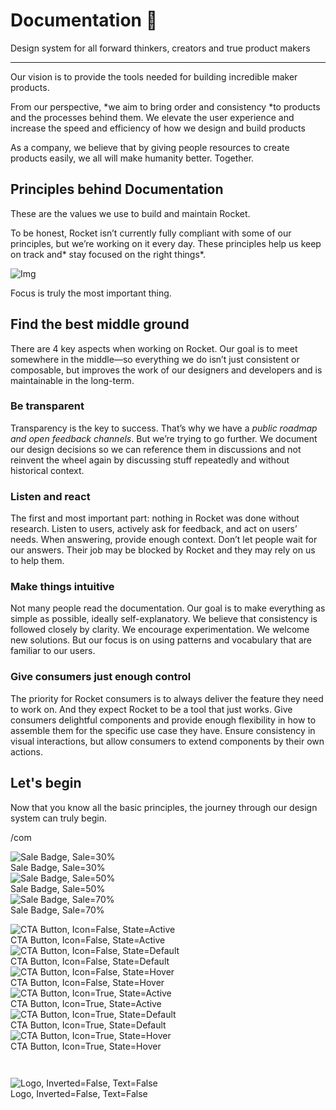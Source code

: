 
# Documentation 🚀

Design system for all forward thinkers, creators and true product makers

---

Our vision is to provide the tools needed for building incredible maker products.

From our perspective, *we aim to bring order and consistency *to products and the processes behind them. We elevate the user experience and increase the speed and efficiency of how we design and build products

As a company, we believe that by giving people resources to create products easily, we all will make humanity better. Together.

## Principles behind Documentation

These are the values we use to build and maintain Rocket.

To be honest, Rocket isn’t currently fully compliant with some of our principles, but we’re working on it every day. These principles help us keep on track and* stay focused on the right things*.

![Img](https://studio-assets.supernova.io/design-systems/14533/9289758a-6300-472a-bbc6-a57098081abf.jpeg?Expires=1990828800&Policy=eyJTdGF0ZW1lbnQiOlt7IlJlc291cmNlIjoiaHR0cHM6Ly9zdHVkaW8tYXNzZXRzLnN1cGVybm92YS5pby9kZXNpZ24tc3lzdGVtcy8xNDUzMy85Mjg5NzU4YS02MzAwLTQ3MmEtYmJjNi1hNTcwOTgwODFhYmYuanBlZyIsIkNvbmRpdGlvbiI6eyJEYXRlTGVzc1RoYW4iOnsiQVdTOkVwb2NoVGltZSI6MTk5MDgyODgwMH19fV19&Signature=E9DL6D-ZtS~4qaH18y5tnHC4gtpQUzZb85NmDFMuezn~MaWHPSumzBv6tXkxGqSgGyKh~9FaYnbfHkcJhU~4F~jdbuY70gbRxUpvnBtyCpz8o0mci-d2A9WoIZ3RGl11izD3c2WMfUaKhSaFlUw8cTGP-9vrqeUi58O2P4zYT9eAeyvOIFzQXgIgljhxiB9mIVU5a4j1vDL8ntJpagEZukKRskOgMrrB4LNQ-nRsvXFF7W5C5EkdoZPZf4jFxcQu2Yj6M9-bqNBXubYMsYYhEXqvqUOAnYVaE59E5PSSe43HKv2gp1ajSJ3ttHtTtCITO8Vyfh1FoTl03Z18ki8iZg__&Key-Pair-Id=APKAJGK34LCCAUR7N6LA)

Focus is truly the most important thing.

## Find the best middle ground

There are 4 key aspects when working on Rocket. Our goal is to meet somewhere in the middle—so everything we do isn’t just consistent or composable, but improves the work of our designers and developers and is maintainable in the long-term.

### Be transparent

Transparency is the key to success. That’s why we have a *public roadmap and open feedback channels*. But we’re trying to go further. We document our design decisions so we can reference them in discussions and not reinvent the wheel again by discussing stuff repeatedly and without historical context.

### Listen and react

The first and most important part: nothing in Rocket was done without research. Listen to users, actively ask for feedback, and act on users’ needs. When answering, provide enough context. Don’t let people wait for our answers. Their job may be blocked by Rocket and they may rely on us to help them.

### Make things intuitive

Not many people read the documentation. Our goal is to make everything as simple as possible, ideally self-explanatory. We believe that consistency is followed closely by clarity. We encourage experimentation. We welcome new solutions. But our focus is on using patterns and vocabulary that are familiar to our users.

### Give consumers just enough control

The priority for Rocket consumers is to always deliver the feature they need to work on. And they expect Rocket to be a tool that just works. Give consumers delightful components and provide enough flexibility in how to assemble them for the specific use case they have. Ensure consistency in visual interactions, but allow consumers to extend components by their own actions.

## Let's begin

Now that you know all the basic principles, the journey through our design system can truly begin.

/com

  
![Sale Badge, Sale=30%](https://studio-assets.supernova.io/design-systems/14533/31557c7c-f22d-40b0-8408-274ebc1f106c.png?Expires=1990828800&Policy=eyJTdGF0ZW1lbnQiOlt7IlJlc291cmNlIjoiaHR0cHM6Ly9zdHVkaW8tYXNzZXRzLnN1cGVybm92YS5pby9kZXNpZ24tc3lzdGVtcy8xNDUzMy8zMTU1N2M3Yy1mMjJkLTQwYjAtODQwOC0yNzRlYmMxZjEwNmMucG5nIiwiQ29uZGl0aW9uIjp7IkRhdGVMZXNzVGhhbiI6eyJBV1M6RXBvY2hUaW1lIjoxOTkwODI4ODAwfX19XX0_&Signature=YMsBOMm1rqT1tHb3T-~YP5vSoN5gphRiNBoTqQWKpU60g4oNfZhgTv7kxFpykP~DHZYMIVWuzsSUvXqbdy2vCKQidH2HJeVofOK7iFmMp4jFRtRjr72Ajy59LxZ4I6J-ZI4uFF7NhAUEoobmQ6qYKCXMMDjI0hoAs301cuXReb85MD4POynGdOvglZ1Fpa5SCmF0Mfpr86UuGAnNkOp-h35wemoadQrSQCE9KoH6p8QWc~bv7ricg2C62bMRwqVH~Y99gWcOLnjvWga5bRq~AlAOJOPdwrbFMDN4rfu8vxOVHg62zfjcQKkVmTaF449TQGWZeuBG5BosEP9RFMqzqw__&Key-Pair-Id=APKAJGK34LCCAUR7N6LA)  
Sale Badge, Sale=30%  
![Sale Badge, Sale=50%](https://studio-assets.supernova.io/design-systems/14533/3e9e93b7-daea-4c52-93c5-6dccc8767a55.png?Expires=1990828800&Policy=eyJTdGF0ZW1lbnQiOlt7IlJlc291cmNlIjoiaHR0cHM6Ly9zdHVkaW8tYXNzZXRzLnN1cGVybm92YS5pby9kZXNpZ24tc3lzdGVtcy8xNDUzMy8zZTllOTNiNy1kYWVhLTRjNTItOTNjNS02ZGNjYzg3NjdhNTUucG5nIiwiQ29uZGl0aW9uIjp7IkRhdGVMZXNzVGhhbiI6eyJBV1M6RXBvY2hUaW1lIjoxOTkwODI4ODAwfX19XX0_&Signature=HhL38PHEgXaCQ4MzaItgzQYYS~olc3LO4lg7IkAcxjhBm2ujEjUhyD6ybKFp6iTAPORyLKjKFbV9vl7geTaaxf-g1zFyXMZfODGDssX9RqPtE~uh9tusfI4MyoX~uFEoUN0lwfQNEi-F-rEue13xjk6TWLKFZrlm9axej1d4JqSID3sc5NGT2HYa2eAbxpxGW-A~hHgNBoEQh0vgoSTrtuQP-BNrFzzKtYh2KdEgOVC5j3xQrmKxw1Z1X1MQfBD1IWs5ynop2CDdUtzmYrjZSH4DcSZmNTCE8nLfaMdDBiCGO19P8Y6o69vC9zamythSpW5Di01Yq29RZIlniaR8lA__&Key-Pair-Id=APKAJGK34LCCAUR7N6LA)  
Sale Badge, Sale=50%  
![Sale Badge, Sale=70%](https://studio-assets.supernova.io/design-systems/14533/37b180b9-ae08-489a-a625-f74d94714fe2.png?Expires=1990828800&Policy=eyJTdGF0ZW1lbnQiOlt7IlJlc291cmNlIjoiaHR0cHM6Ly9zdHVkaW8tYXNzZXRzLnN1cGVybm92YS5pby9kZXNpZ24tc3lzdGVtcy8xNDUzMy8zN2IxODBiOS1hZTA4LTQ4OWEtYTYyNS1mNzRkOTQ3MTRmZTIucG5nIiwiQ29uZGl0aW9uIjp7IkRhdGVMZXNzVGhhbiI6eyJBV1M6RXBvY2hUaW1lIjoxOTkwODI4ODAwfX19XX0_&Signature=WDdwdqPkASnHvVlwIWB6sXrUS2euV6VVHBNnVjaxcNDUy382R19XO0XiWlci1~BIY98Mwz-m78K-a9~yKa5b8Kfo4NcVcR0Dvtw9EN7vCZrrzQSDz-O137RMLazoLRQHmXKIEqFlxfvynGUDTgFF~Tuk47V4YRJEWj6gtC0Ou3~tWM8J-9vW5poxwD5t1fA8~j9KTUol~OvhMODE5JSLtzkvnjIQsYj0dPvYQA1XlXXEowLCspCM7VvtAFfP34VybhafUSrUKOvH2pfARLuIWjc7Rzw1yivNIiLNhoTLtk4IxuhGbzE1kabkAgKFRs7tf4o-HSgTSXIzYXPJm2j-0g__&Key-Pair-Id=APKAJGK34LCCAUR7N6LA)  
Sale Badge, Sale=70%  


  
![CTA Button, Icon=False, State=Active](https://studio-assets.supernova.io/design-systems/14533/6a42fe67-88ec-4e71-a6c6-2d181cee25d0.png?Expires=1990828800&Policy=eyJTdGF0ZW1lbnQiOlt7IlJlc291cmNlIjoiaHR0cHM6Ly9zdHVkaW8tYXNzZXRzLnN1cGVybm92YS5pby9kZXNpZ24tc3lzdGVtcy8xNDUzMy82YTQyZmU2Ny04OGVjLTRlNzEtYTZjNi0yZDE4MWNlZTI1ZDAucG5nIiwiQ29uZGl0aW9uIjp7IkRhdGVMZXNzVGhhbiI6eyJBV1M6RXBvY2hUaW1lIjoxOTkwODI4ODAwfX19XX0_&Signature=EaGGP~Ylm1tENfE3ozhc002LDhyr5liieqgW9XCvEo2NEES6kNJgbnZTigO2V2e-f0VkwyDJt8FKemvphJzqtNuWOnAgbmy-mw~5u7dOEIRWvM6vwqXx9zcDnNPZeWo6Pmyn~yHBJaWnjSddua8D9-jwZYP~JKHBTsqwpVH06fYNpFon1n9SQbM~ESXMUzD4HC6xq0W-l37FG01eS2ohdqiu1sU~ScziOood7E9l-G9a~6E8nVEOPxqGrk1UV~PSi8layexkuOWGlsCXtlyI2v4p1Dxq~PNCIfCL9PDWIo8QLz6yg12lVURTD1m4vem-H5K20x26E1yHafblvNeWZQ__&Key-Pair-Id=APKAJGK34LCCAUR7N6LA)  
CTA Button, Icon=False, State=Active  
![CTA Button, Icon=False, State=Default](https://studio-assets.supernova.io/design-systems/14533/2eb61135-9f26-4a59-985b-cfbc3173a296.png?Expires=1990828800&Policy=eyJTdGF0ZW1lbnQiOlt7IlJlc291cmNlIjoiaHR0cHM6Ly9zdHVkaW8tYXNzZXRzLnN1cGVybm92YS5pby9kZXNpZ24tc3lzdGVtcy8xNDUzMy8yZWI2MTEzNS05ZjI2LTRhNTktOTg1Yi1jZmJjMzE3M2EyOTYucG5nIiwiQ29uZGl0aW9uIjp7IkRhdGVMZXNzVGhhbiI6eyJBV1M6RXBvY2hUaW1lIjoxOTkwODI4ODAwfX19XX0_&Signature=GhagXKoizBdXeDGGtvwrr2wLV03f-9Y9OivvnQykdh5-8j7PpSCZPc-wrtTfo2ou0KNyDCV-qO65WrqXZBFh7BBdUenGih7j8TiOpbJTjbiRurX~zrV4TQ6oomD870xLcyTk86d6X2bWlQ-q0U2cyICgkNvCrm37mJzXbbU0Ovw-6NDChiDJiJqLc10re3AdkLeWUG6lKUlbmkmAv-KzYbV5ReuQfey2fHduR8vjitM8ZS6uSnoHn7WTC1uqSU9oUiYF8ivXt6N9vCtPq8PSi7I2G05BHhkNoucg5v2te-qyLo1tzKTO9K0T84F2fvAvyEofIXMeip6HKNyr8bs3hw__&Key-Pair-Id=APKAJGK34LCCAUR7N6LA)  
CTA Button, Icon=False, State=Default  
![CTA Button, Icon=False, State=Hover](https://studio-assets.supernova.io/design-systems/14533/aea1064e-be35-426a-a740-1d5c85e7f0d4.png?Expires=1990828800&Policy=eyJTdGF0ZW1lbnQiOlt7IlJlc291cmNlIjoiaHR0cHM6Ly9zdHVkaW8tYXNzZXRzLnN1cGVybm92YS5pby9kZXNpZ24tc3lzdGVtcy8xNDUzMy9hZWExMDY0ZS1iZTM1LTQyNmEtYTc0MC0xZDVjODVlN2YwZDQucG5nIiwiQ29uZGl0aW9uIjp7IkRhdGVMZXNzVGhhbiI6eyJBV1M6RXBvY2hUaW1lIjoxOTkwODI4ODAwfX19XX0_&Signature=jaeae4nQUnZMFKid~de9-spbsdCaScIlO3oKjjljvtxIdyz9ZWSj0nfKYl7F-unmy0eFyoLtmz2f8OfD--Dh1dsKQuWl4zY-Id3piFZ6p7wOaNWM-dw9GsMCyVR0lqjzb9JPM~a5yfrAflGBudZ3zvc32pylQ6rpG4FlQXX-ZpD7wEt1454z4ASh~wfMpW5uwUvbMRC9vQF5C~WIy8J8BjydhVpPhj-46a9CncPX2Af4sTKxzteZf0SR9eHued2snPABYblWiP5fFR~2hWJyPc86E0zOrqixCmxtZnc3QQcWUKuFkrTTFqh17q~G4dB~y-KdyidT3Mu~IwO2Oklcbg__&Key-Pair-Id=APKAJGK34LCCAUR7N6LA)  
CTA Button, Icon=False, State=Hover  
![CTA Button, Icon=True, State=Active](https://studio-assets.supernova.io/design-systems/14533/bcf9690d-2710-41c1-ad26-ac4a06e45979.png?Expires=1990828800&Policy=eyJTdGF0ZW1lbnQiOlt7IlJlc291cmNlIjoiaHR0cHM6Ly9zdHVkaW8tYXNzZXRzLnN1cGVybm92YS5pby9kZXNpZ24tc3lzdGVtcy8xNDUzMy9iY2Y5NjkwZC0yNzEwLTQxYzEtYWQyNi1hYzRhMDZlNDU5NzkucG5nIiwiQ29uZGl0aW9uIjp7IkRhdGVMZXNzVGhhbiI6eyJBV1M6RXBvY2hUaW1lIjoxOTkwODI4ODAwfX19XX0_&Signature=FV-S6Bs4BiBZs3H~sEAf8e2b85PPFqHqTjmn~N-0~Nb7GpZx69cMp4Y8pjtPUEwh3E16FxjnR-3cuQXQKYlx6hJ1U8JyiotTJtUk8eEQlRPVeSSZmDADvmWyNrgEiKAAzKYXzKRu2gOAHRmsS77Q61ZzOXSpF6gL2jsYPRdkqAxb43dm-eTKDTccBM2WtNymNYr7I4uo5rDk0sGqWR3EnNfUxAfXCRBHZVWF6Xl-znR9-e3Vcj8W3XZHOxHWWsSzSJamwkAOA9kMRrrJOW57MQrdIMUfHNbXVUmOQE5VGtg6G6tVE0mACZ38KoGTyAzdy2qQS7lNEyzA0zX8fJZIGw__&Key-Pair-Id=APKAJGK34LCCAUR7N6LA)  
CTA Button, Icon=True, State=Active  
![CTA Button, Icon=True, State=Default](https://studio-assets.supernova.io/design-systems/14533/7c80413a-f266-419a-b45c-ba57bc9ee30e.png?Expires=1990828800&Policy=eyJTdGF0ZW1lbnQiOlt7IlJlc291cmNlIjoiaHR0cHM6Ly9zdHVkaW8tYXNzZXRzLnN1cGVybm92YS5pby9kZXNpZ24tc3lzdGVtcy8xNDUzMy83YzgwNDEzYS1mMjY2LTQxOWEtYjQ1Yy1iYTU3YmM5ZWUzMGUucG5nIiwiQ29uZGl0aW9uIjp7IkRhdGVMZXNzVGhhbiI6eyJBV1M6RXBvY2hUaW1lIjoxOTkwODI4ODAwfX19XX0_&Signature=jbWX~w9FDUOhLE1ldmslqBBNOAGWI6xXwt~phcIhG3BYkLwQ1v~zSZdmhg-m9WrC2ej86c~Y0gk7j7O6Trbz2AJ7-7qnmWMB01w0cQRutC5C4EJIp3WnRUC~U2NmtfSzw7vio~P9GnFWL6dy2f6NGDNAehyOt8nNMXjaP-6J94tp1B9RxN9rtRn6DRqwUsBIS9Gm1JVit87gYNjuc~c2IOAA8G9RK8yqCk7Er~cCot56rvVUE7kRCzNq4P--H~1KyMWicZqFCCQhVj9hEWPkTDpfUnFUybJnQUi9~nygM7w9N7nMjqUmgjnOKbxnldFCu~rfa-GQvXpXZa8742qOvA__&Key-Pair-Id=APKAJGK34LCCAUR7N6LA)  
CTA Button, Icon=True, State=Default  
![CTA Button, Icon=True, State=Hover](https://studio-assets.supernova.io/design-systems/14533/555ecaff-8c07-4dc0-871c-87a019f7ec68.png?Expires=1990828800&Policy=eyJTdGF0ZW1lbnQiOlt7IlJlc291cmNlIjoiaHR0cHM6Ly9zdHVkaW8tYXNzZXRzLnN1cGVybm92YS5pby9kZXNpZ24tc3lzdGVtcy8xNDUzMy81NTVlY2FmZi04YzA3LTRkYzAtODcxYy04N2EwMTlmN2VjNjgucG5nIiwiQ29uZGl0aW9uIjp7IkRhdGVMZXNzVGhhbiI6eyJBV1M6RXBvY2hUaW1lIjoxOTkwODI4ODAwfX19XX0_&Signature=byGClhAlxrHylJ9MLAim-wyzpW0IH1G3-2rQw1xEav6VGfpAOeaXuqecVXUuxLxvyuLNSEoY02-jlFfCGE7NY0LGc2eq-XI~u3jNpzLqnAbLQjd2g497wO0OvQSuaaTXTwiOMmBDZ75NklcaYAB38W9Ib2lPGilANU528eFpefFuG~X9O1zXhF1VAqTYjU7GpFTLOcqKr4MjErHPlVM~SXXryC~nA~Bw3JMbOK0uhm29BMhJfDSSAYHvKgZ10B9k7-JjnHqPUNE7bo~QzSHQmSLiVr~gQBrnnX2D9-gxnYu5GLFGYeSivU26tMwfnT-eiuiXPyPeN53ky~JaEIsmNw__&Key-Pair-Id=APKAJGK34LCCAUR7N6LA)  
CTA Button, Icon=True, State=Hover  


```javascript  
  
```

  
![Logo, Inverted=False, Text=False](https://studio-assets.supernova.io/design-systems/14533/3d476731-06c9-43a1-81ff-125bb267410c.png?Expires=1990828800&Policy=eyJTdGF0ZW1lbnQiOlt7IlJlc291cmNlIjoiaHR0cHM6Ly9zdHVkaW8tYXNzZXRzLnN1cGVybm92YS5pby9kZXNpZ24tc3lzdGVtcy8xNDUzMy8zZDQ3NjczMS0wNmM5LTQzYTEtODFmZi0xMjViYjI2NzQxMGMucG5nIiwiQ29uZGl0aW9uIjp7IkRhdGVMZXNzVGhhbiI6eyJBV1M6RXBvY2hUaW1lIjoxOTkwODI4ODAwfX19XX0_&Signature=Zppqvt3Np~zdd~H8zjwkalVHFh1y1XopRpiwMCarF1cTyY-VPt7~TxTX43BUTjd2mke-rNjcIZRWcMQDn8SvYfUDpsHKynCK2A2UbkS3AnCs2b53Ofw7fDhJd756okE17oPt3NIKgsvFVi7knPsEWZPBpdnfDJrXe8ejx7h4j5L8H2nEFQH-1w2XNoNlYFK4XjP5YdZF8JzOoiF7FRtGBrEgW0NPu2T2MKohcTBcgDzpEpZ68dXjWeCV4QFrI2~A~4Vf-8f29lYKhbaVrXas~dVftmHLw1I3G28B-q52APl8jPacTffK5Ogj9VcqKTaeN6wtU59uZxDa~CoKUEquPQ__&Key-Pair-Id=APKAJGK34LCCAUR7N6LA)  
Logo, Inverted=False, Text=False  


  
  
